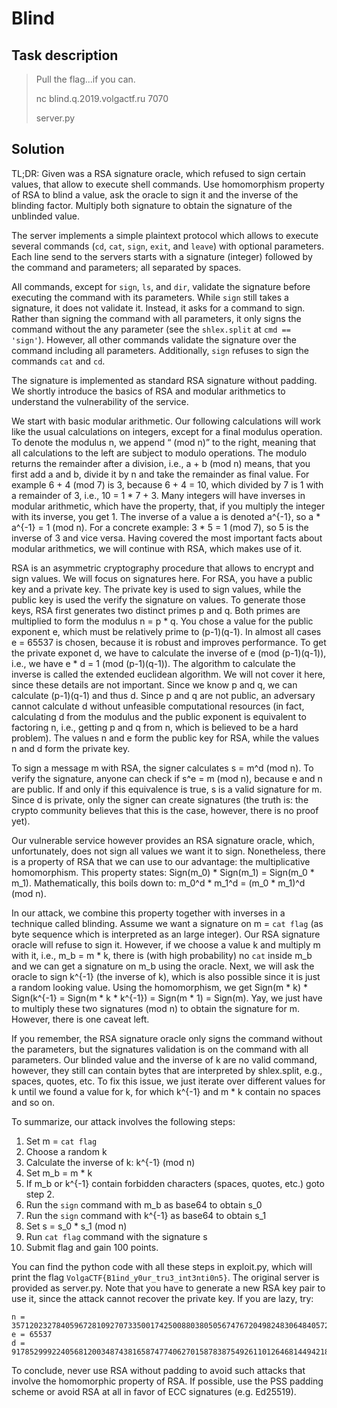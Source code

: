 Blind
=====

Task description
----------------

> Pull the flag...if you can.
>
> nc blind.q.2019.volgactf.ru 7070
> 
> server.py

Solution
--------

TL;DR: Given was a RSA signature oracle, which refused to sign certain values,
that allow to execute shell commands. Use homomorphism property of RSA to
blind a value, ask the oracle to sign it and the inverse of the blinding
factor. Multiply both signature to obtain the signature of the unblinded value.

The server implements a simple plaintext protocol which allows to execute
several commands (`cd`, `cat`, `sign`, `exit`, and `leave`) with optional
parameters. Each line send to the servers starts with a signature (integer)
followed by the command and parameters; all separated by spaces.

All commands, except for `sign`, `ls`, and `dir`, validate the signature
before executing the command with its parameters. While `sign` still takes a
signature, it does not validate it. Instead, it asks for a command to sign.
Rather than signing the command with all parameters, it only signs the command
without the any parameter (see the `shlex.split` at `cmd == 'sign'`). However,
all other commands validate the signature over the command including all
parameters. Additionally, `sign` refuses to sign the commands `cat` and `cd`.

The signature is implemented as standard RSA signature without padding. We
shortly introduce the basics of RSA and modular arithmetics to understand the
vulnerability of the service.

We start with basic modular arithmetic. Our following calculations will work
like the usual calculations on integers, except for a final modulus operation.
To denote the modulus n, we append “ (mod n)” to the right, meaning that all
calculations to the left are subject to modulo operations. The modulo returns
the remainder after a division, i.e., a + b (mod n) means, that you first add
a and b, divide it by n and take the remainder as final value. For example
6 + 4 (mod 7) is 3, because 6 + 4 = 10, which divided by 7 is 1 with a
remainder of 3, i.e., 10 = 1 * 7 + 3. Many integers will have inverses in
modular arithmetic, which have the property, that, if you multiply the integer
with its inverse, you get 1. The inverse of a value a is denoted a^{-1}, so
a * a^{-1} = 1 (mod n). For a concrete example: 3 * 5 = 1 (mod 7), so 5 is the
inverse of 3 and vice versa. Having covered the most important facts about
modular arithmetics, we will continue with RSA, which makes use of it.

RSA is an asymmetric cryptography procedure that allows to encrypt and sign
values. We will focus on signatures here. For RSA, you have a public key and
a private key. The private key is used to sign values, while the public key
is used the verify the signature on values. To generate those keys, RSA first
generates two distinct primes p and q. Both primes are multiplied to form the
modulus n = p * q. You chose a value for the public exponent e, which must be
relatively prime to (p-1)(q-1). In almost all cases e = 65537 is chosen,
because it is robust and improves performance. To get the private exponet d, we
have to calculate the inverse of e (mod (p-1)(q-1)), i.e., we have
e * d = 1 (mod (p-1)(q-1)). The algorithm to calculate the inverse is called
the extended euclidean algorithm. We will not cover it here, since these
details are not important. Since we know p and q, we can calculate (p-1)(q-1)
and thus d. Since p and q are not public, an adversary cannot calculate d
without unfeasible computational resources (in fact, calculating d from the
modulus and the public exponent is equivalent to factoring n, i.e., getting p
and q from n, which is believed to be a hard problem). The values n and e form
the public key for RSA, while the values n and d form the private key.

To sign a message m with RSA, the signer calculates s = m^d (mod n). To verify
the signature, anyone can check if s^e = m (mod n), because e and n are public.
If and only if this equivalence is true, s is a valid signature for m. Since d
is private, only the signer can create signatures (the truth is: the crypto
community believes that this is the case, however, there is no proof yet).

Our vulnerable service however provides an RSA signature oracle, which,
unfortunately, does not sign all values we want it to sign. Nonetheless, there
is a property of RSA that we can use to our advantage: the multiplicative
homomorphism. This property states: Sign(m\_0) * Sign(m\_1) = Sign(m\_0 * m\_1).
Mathematically, this boils down to: m\_0^d * m\_1^d = (m\_0 * m\_1)^d (mod n).

In our attack, we combine this property together with inverses in a technique
called blinding. Assume we want a signature on m = `cat flag` (as byte sequence
which is interpreted as an large integer). Our RSA signature oracle will refuse
to sign it. However, if we choose a value k and multiply m with it, i.e.,
m\_b = m * k, there is (with high probability) no `cat` inside m\_b and we can
get a signature on m\_b using the oracle. Next, we will ask the oracle to sign
k^{-1} (the inverse of k), which is also possible since it is just a random
looking value. Using the homomorphism, we get Sign(m * k) * Sign(k^{-1} =
Sign(m * k * k^{-1}) = Sign(m * 1) = Sign(m). Yay, we just have to multiply
these two signatures (mod n) to obtain the signature for m. However, there is
one caveat left.

If you remember, the RSA signature oracle only signs the command without the
parameters, but the signatures validation is on the command with all parameters.
Our blinded value and the inverse of k are no valid command, however, they still
can contain bytes that are interpreted by shlex.split, e.g., spaces, quotes,
etc. To fix this issue, we just iterate over different values for k until we
found a value for k, for which k^{-1} and m * k contain no spaces and so on.

To summarize, our attack involves the following steps:

1. Set m = `cat flag`
2. Choose a random k
3. Calculate the inverse of k: k^{-1} (mod n)
4. Set m\_b = m * k
5. If m\_b or k^{-1} contain forbidden characters (spaces, quotes, etc.) goto
   step 2.
6. Run the `sign` command with m\_b as base64 to obtain s\_0
7. Run the `sign` command with k^{-1} as base64 to obtain s\_1
8. Set s = s\_0 * s\_1 (mod n)
9. Run `cat flag` command with the signature s
10. Submit flag and gain 100 points.

You can find the python code with all these steps in exploit.py, which will
print the flag `VolgaCTF{B1ind_y0ur_tru3_int3nti0n5}`. The original server
is provided as server.py. Note that you have to generate a new RSA key pair
to use it, since the attack cannot recover the private key. If you are lazy,
try:

    n = 35712023278405967281092707335001742500880380505674767204982483064840572151157
    e = 65537
    d = 9178529992240568120034874381658747740627015878387549261101264681449421824145

To conclude, never use RSA without padding to avoid such attacks that involve
the homomorphic property of RSA. If possible, use the PSS padding scheme or
avoid RSA at all in favor of ECC signatures (e.g. Ed25519).
